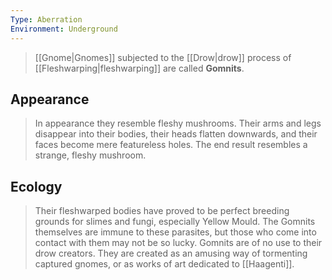 ```yaml
---
Type: Aberration
Environment: Underground
---
```


> [[Gnome|Gnomes]] subjected to the [[Drow|drow]] process of [[Fleshwarping|fleshwarping]] are called **Gomnits**.


## Appearance

> In appearance they resemble fleshy mushrooms. Their arms and legs disappear into their bodies, their heads flatten downwards, and their faces become mere featureless holes. The end result resembles a strange, fleshy mushroom. 


## Ecology

> Their fleshwarped bodies have proved to be perfect breeding grounds for slimes and fungi, especially Yellow Mould. The Gomnits themselves are immune to these parasites, but those who come into contact with them may not be so lucky.
> Gomnits are of no use to their drow creators. They are created as an amusing way of tormenting captured gnomes, or as works of art dedicated to [[Haagenti]].








